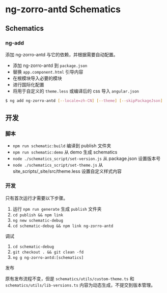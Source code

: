# ng-zorro-antd Schematics

## Schematics

### ng-add

添加 ng-zorro-antd 与它的依赖，并根据需要自动配置。

- 添加 ng-zorro-antd 到 `package.json`
- 替换 `app.component.html` 引导内容
- 在根模块导入必要的模块
- 进行国际化配置
- 将用于自定义的 `theme.less` 或编译后的 css 导入 `angular.json`

```bash
$ ng add ng-zorro-antd [--locale=zh-CN] [--theme] [--skipPackageJson]
```

## 开发

### 脚本

- `npm run schematic:build` 编译到 publish 文件夹
- `npm run schematic:demo` 从 demo 生成 schematics
- `node ./schematics_script/set-version.js` 从 package.json 设置版本号
- `node ./schematics_script/set-theme.js` 从 site_scripts/_site/src/theme.less 设置自定义样式内容

### 开发

只有首次运行才需要以下步骤。

1. 运行 `npm run generate` 生成 `publish` 文件夹
2. `cd publish && npm link`
3. `ng new schematic-debug`
4. `cd schematic-debug && npm link ng-zorro-antd`

调试

1. `cd schematic-debug`
1. `git checkout . && git clean -fd`
1. `ng g ng-zorro-antd:[schematics]`

发布

原有发布流程不变，但是 `schematics/utils/custom-theme.ts` 和 `schematics/utils/lib-versions.ts` 内容为动态生成，不提交到版本管理。